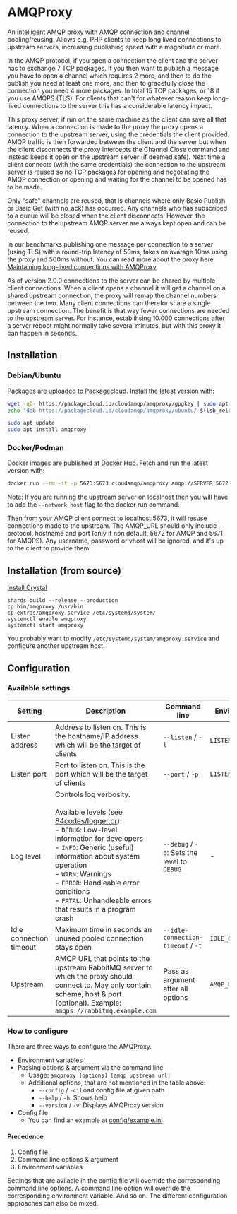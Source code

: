# AMQProxy

An intelligent AMQP proxy with AMQP connection and channel pooling/reusing. Allows e.g. PHP clients to keep long lived connections to upstream servers, increasing publishing speed with a magnitude or more.

In the AMQP protocol, if you open a connection the client and the server has to exchange 7 TCP packages. If you then want to publish a message you have to open a channel which requires 2 more, and then to do the publish you need at least one more, and then to gracefully close the connection you need 4 more packages. In total 15 TCP packages, or 18 if you use AMQPS (TLS). For clients that can't for whatever reason keep long-lived connections to the server this has a considerable latency impact.

This proxy server, if run on the same machine as the client can save all that latency. When a connection is made to the proxy the proxy opens a connection to the upstream server, using the credentials the client provided. AMQP traffic is then forwarded between the client and the server but when the client disconnects the proxy intercepts the Channel Close command and instead keeps it open on the upstream server (if deemed safe). Next time a client connects (with the same credentials) the connection to the upstream server is reused so no TCP packages for opening and negotiating the AMQP connection or opening and waiting for the channel to be opened has to be made.

Only "safe" channels are reused, that is channels where only Basic Publish or Basic Get (with no_ack) has occurred. Any channels who has subscribed to a queue will be closed when the client disconnects. However, the connection to the upstream AMQP server are always kept open and can be reused.

In our benchmarks publishing one message per connection to a server (using TLS) with a round-trip latency of 50ms, takes on avarage 10ms using the proxy and 500ms without. You can read more about the proxy here [Maintaining long-lived connections with AMQProxy](https://www.cloudamqp.com/blog/2019-05-29-maintaining-long-lived-connections-with-AMQProxy.html)

As of version 2.0.0 connections to the server can be shared by multiple client connections. When a client opens a channel it will get a channel on a shared upstream connection, the proxy will remap the channel numbers between the two. Many client connections can therefor share a single upstream connection. The benefit is that way fewer connections are needed to the upstream server. For instance, establihsing 10.000 connections after a server reboot might normally take several minutes, but with this proxy it can happen in seconds.

## Installation

### Debian/Ubuntu

Packages are uploaded to [Packagecloud](https://packagecloud.io/cloudamqp/amqproxy). Install the latest version with:

```sh
wget -qO- https://packagecloud.io/cloudamqp/amqproxy/gpgkey | sudo apt-key add -
echo "deb https://packagecloud.io/cloudamqp/amqproxy/ubuntu/ $(lsb_release -cs) main" | sudo tee /etc/apt/sources.list.d/amqproxy.list

sudo apt update
sudo apt install amqproxy
```

### Docker/Podman

Docker images are published at [Docker Hub](https://hub.docker.com/r/cloudamqp/amqproxy). Fetch and run the latest version with:

```sh
docker run --rm -it -p 5673:5673 cloudamqp/amqproxy amqp://SERVER:5672
```

Note: If you are running the upstream server on localhost then you will have to add the `--network host` flag to the docker run command.

Then from your AMQP client connect to localhost:5673, it will resuse connections made to the upstream. The AMQP_URL should only include protocol, hostname and port (only if non default, 5672 for AMQP and 5671 for AMQPS). Any username, password or vhost will be ignored, and it's up to the client to provide them.

## Installation (from source)

[Install Crystal](https://crystal-lang.org/install/)

```
shards build --release --production
cp bin/amqproxy /usr/bin
cp extras/amqproxy.service /etc/systemd/system/
systemctl enable amqproxy
systemctl start amqproxy
```

You probably want to modify `/etc/systemd/system/amqproxy.service` and configure another upstream host.


## Configuration

### Available settings

| Setting                 | Description                                                                                                                                                                                                                                                                                                                                                                     | Command line                                | Environment variable      | Config file setting                              | Default value |
|-------------------------|---------------------------------------------------------------------------------------------------------------------------------------------------------------------------------------------------------------------------------------------------------------------------------------------------------------------------------------------------------------------------------|---------------------------------------------|---------------------------|--------------------------------------------------|---------------|
| Listen address          | Address to listen on. This is the hostname/IP address which will be the target of clients                                                                                                                                                                                                                                                                                       | `--listen` / `-l`                           | `LISTEN_ADDRESS`          | `[listen] > address` or `[listen] > bind` | `localhost`   |
| Listen port             | Port to listen on. This is the port which will be the target of clients                                                                                                                                                                                                                                                                                                         | `--port` / `-p`                             | `LISTEN_PORT`             | `[listen] > port`                             | `5673`        |
| Log level               | Controls log verbosity.<br><br>Available levels (see [84codes/logger.cr](https://github.com/84codes/logger.cr/blob/main/src/logger.cr#L86)):<br> - `DEBUG`: Low-level information for developers<br> - `INFO`: Generic (useful) information about system operation<br> - `WARN`: Warnings<br> - `ERROR`: Handleable error conditions<br> - `FATAL`: Unhandleable errors that results in a program crash | `--debug` / `-d`: Sets the level to `DEBUG` | -                         | `[main] > log_level`                         | `INFO`          |
| Idle connection timeout | Maximum time in seconds an unused pooled connection stays open                                                                                                                                                                                                                                                                                                                  | `--idle-connection-timeout` / `-t`          | `IDLE_CONNECTION_TIMEOUT` | `[main] > idle_connection_timeout`           | `5`           |
| Upstream                | AMQP URL that points to the upstream RabbitMQ server to which the proxy should connect to. May only contain scheme, host & port (optional). Example: `amqps://rabbitmq.example.com`                                                                                                                                                                                             | Pass as argument after all options          | `AMQP_URL`                | `[main] > upstream`                          |               |

### How to configure

There are three ways to configure the AMQProxy.
* Environment variables
* Passing options & argument via the command line
  * Usage: `amqproxy [options] [amqp upstream url]`
  * Additional options, that are not mentioned in the table above:
    * `--config` / `-c`: Load config file at given path
    * `--help` / `-h`: Shows help
    * `--version` / `-v`: Displays AMQProxy version
* Config file
  * You can find an example at [config/example.ini](config/example.ini)

#### Precedence
1. Config file
2. Command line options & argument
3. Environment variables

Settings that are avilable in the config file will override the corresponding command line options. A command line option will override the corresponding environment variable. And so on.
The different configuration approaches can also be mixed.
